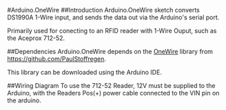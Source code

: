 #Arduino.OneWire
##Introduction
Arduino.OneWire sketch converts DS1990A 1-Wire input, and sends the data out via the Arduino's serial port.

Primarily used for conecting to an RFID reader with 1-Wire Ouput, such as the Aceprox 712-52.

##Dependencies
Arduino.OneWire depends on the [OneWire](https://github.com/PaulStoffregen/OneWire) library from https://github.com/PaulStoffregen.

This library can be downloaded using the Arduino IDE.

##Wiring Diagram
To use the 712-52 Reader, 12V must be supplied to the Arduino, with the Readers Pos(+) power cable connected to the VIN pin on the arduino.

